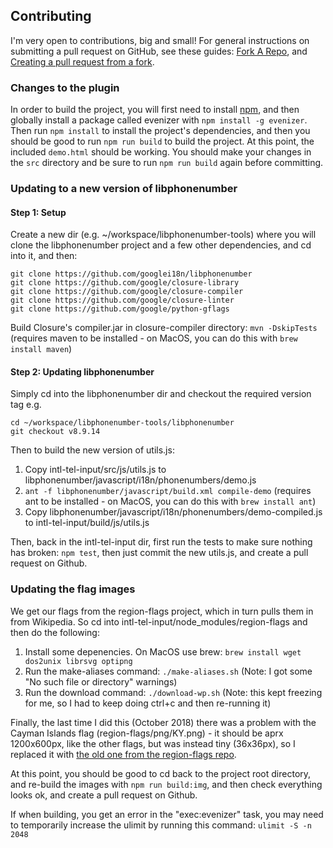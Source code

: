 ## Contributing

I'm very open to contributions, big and small! For general instructions on submitting a pull request on GitHub, see these guides: [Fork A Repo](https://help.github.com/articles/fork-a-repo), and [Creating a pull request from a fork](https://help.github.com/articles/creating-a-pull-request-from-a-fork/).

### Changes to the plugin

In order to build the project, you will first need to install [npm](https://www.npmjs.org), and then globally install a package called evenizer with `npm install -g evenizer`. Then run `npm install` to install the project's dependencies, and then you should be good to run `npm run build` to build the project. At this point, the included `demo.html` should be working. You should make your changes in the `src` directory and be sure to run `npm run build` again before committing.

### Updating to a new version of libphonenumber

#### Step 1: Setup
Create a new dir (e.g. ~/workspace/libphonenumber-tools) where you will clone the libphonenumber project and a few other dependencies, and cd into it, and then:

```
git clone https://github.com/googlei18n/libphonenumber
git clone https://github.com/google/closure-library
git clone https://github.com/google/closure-compiler
git clone https://github.com/google/closure-linter
git clone https://github.com/google/python-gflags
```

Build Closure's compiler.jar in closure-compiler directory: `mvn -DskipTests` (requires maven to be installed - on MacOS, you can do this with `brew install maven`)

#### Step 2: Updating libphonenumber

Simply cd into the libphonenumber dir and checkout the required version tag e.g.

```
cd ~/workspace/libphonenumber-tools/libphonenumber
git checkout v8.9.14
```

Then to build the new version of utils.js:

1. Copy intl-tel-input/src/js/utils.js to libphonenumber/javascript/i18n/phonenumbers/demo.js
2. `ant -f libphonenumber/javascript/build.xml compile-demo` (requires ant to be installed - on MacOS, you can do this with `brew install ant`)
3. Copy libphonenumber/javascript/i18n/phonenumbers/demo-compiled.js to intl-tel-input/build/js/utils.js

Then, back in the intl-tel-input dir, first run the tests to make sure nothing has broken: `npm test`, then just commit the new utils.js, and create a pull request on Github.


### Updating the flag images

We get our flags from the region-flags project, which in turn pulls them in from Wikipedia. So cd into intl-tel-input/node_modules/region-flags and then do the following:

1. Install some depenencies. On MacOS use brew: `brew install wget dos2unix librsvg optipng`
2. Run the make-aliases command: `./make-aliases.sh` (Note: I got some "No such file or directory" warnings)
3. Run the download command: `./download-wp.sh` (Note: this kept freezing for me, so I had to keep doing ctrl+c and then re-running it)

Finally, the last time I did this (October 2018) there was a problem with the Cayman Islands flag (region-flags/png/KY.png) - it should be aprx 1200x600px, like the other flags, but was instead tiny (36x36px), so I replaced it with [the old one from the region-flags repo](https://github.com/behdad/region-flags/blob/gh-pages/png/KY.png).

At this point, you should be good to cd back to the project root directory, and re-build the images with `npm run build:img`, and then check everything looks ok, and create a pull request on Github.

If when building, you get an error in the "exec:evenizer" task, you may need to temporarily increase the ulimit by running this command: `ulimit -S -n 2048`
